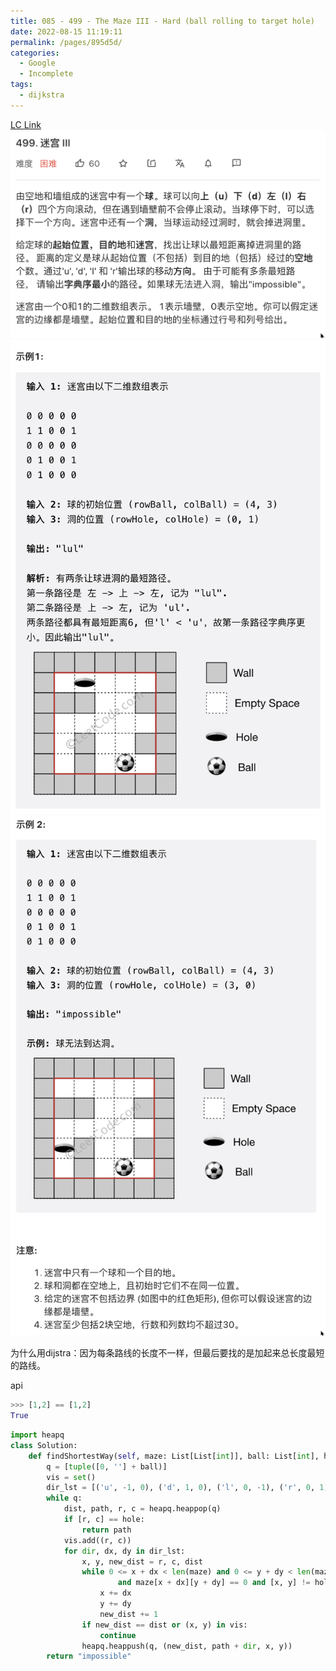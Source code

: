 ```yaml
---
title: 085 - 499 - The Maze III - Hard (ball rolling to target hole)
date: 2022-08-15 11:19:11
permalink: /pages/895d5d/
categories:
  - Google
  - Incomplete
tags:
  - dijkstra
---
```


[LC Link](https://leetcode.cn/problems/the-maze-iii/)
![](https://raw.githubusercontent.com/emmableu/image/master/202208161650650.png)![](https://raw.githubusercontent.com/emmableu/image/master/202208161650218.png)![](https://raw.githubusercontent.com/emmableu/image/master/202208161651098.png)

为什么用dijstra：因为每条路线的长度不一样，但最后要找的是加起来总长度最短的路线。

api

```python
>>> [1,2] == [1,2]
True
```


```python
import heapq
class Solution:
	def findShortestWay(self, maze: List[List[int]], ball: List[int], hole: List[int]) -> str:
		q = [tuple([0, ''] + ball)]
		vis = set()
		dir_lst = [('u', -1, 0), ('d', 1, 0), ('l', 0, -1), ('r', 0, 1)]
		while q:
			dist, path, r, c = heapq.heappop(q)
			if [r, c] == hole:
				return path
			vis.add((r, c))
			for dir, dx, dy in dir_lst:
				x, y, new_dist = r, c, dist
				while 0 <= x + dx < len(maze) and 0 <= y + dy < len(maze[0]) \
						and maze[x + dx][y + dy] == 0 and [x, y] != hole:
					x += dx
					y += dy
					new_dist += 1
				if new_dist == dist or (x, y) in vis:
					continue
				heapq.heappush(q, (new_dist, path + dir, x, y))
		return "impossible"
```